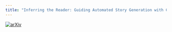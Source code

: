 ```yaml
---
title: "Inferring the Reader: Guiding Automated Story Generation with Commonsense Reasoning"
---
```

[![arXiv](https://img.shields.io/badge/arXiv-2105.01311-b31b1b.svg)](https://arxiv.org/abs/2105.01311)

